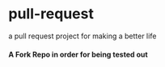 # pull-request
a pull request project for making a better life

#### A Fork Repo in order for being tested out
